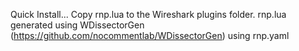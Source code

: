 Quick Install...
Copy rnp.lua to the Wireshark plugins folder.
rnp.lua generated using WDissectorGen (https://github.com/nocommentlab/WDissectorGen) using rnp.yaml

